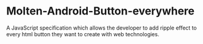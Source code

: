 # Molten-Android-Button-everywhere
A JavaScript specification which allows the developer to add ripple effect to every html button they want to create with web technologies.
